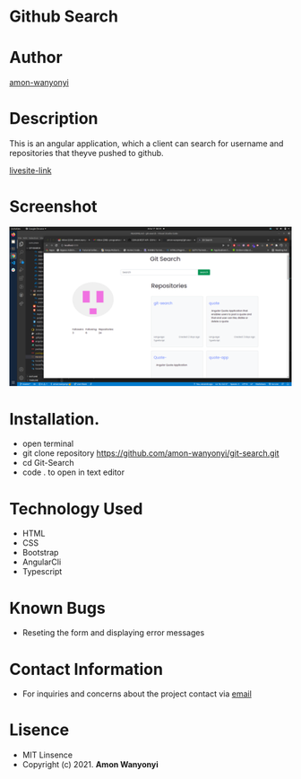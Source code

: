 # Github Search

# Author

[amon-wanyonyi]()

# Description
 This is an angular application, which a client can search for username and repositories that theyve pushed to github.

 [livesite-link](https://amon-wanyonyi.github.io/git-search/)

 # Screenshot
 <img src='src/assets/screenshot.png'>

 # Installation.

 * open terminal
 * git clone repository https://github.com/amon-wanyonyi/git-search.git
 * cd Git-Search
 * code . to open in text editor

 # Technology Used

* HTML
* CSS
* Bootstrap 
* AngularCli
* Typescript

# Known Bugs

* Reseting the form and displaying error messages

# Contact Information
 * For inquiries and concerns about the project contact via [email](xxx110680@gmail.com)

 # Lisence

 * MIT Linsence
 * Copyright (c) 2021.
 **Amon Wanyonyi**